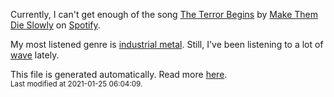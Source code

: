 
  Currently, I can't get enough of the song <a href="https://open.spotify.com/track/0z7gbnRCtjxCjEw1yGx9Xg">The Terror Begins</a> by <a href="https://open.spotify.com/artist/3Ut98IvwalNaU6EiGU0WiJ">Make Them Die Slowly</a> on <a href="https://open.spotify.com/user/9qz2xtkur2fengfsdcq8dd907?si=kq2SVrUkSNe0z1NJjpt7kg">Spotify</a>.

  My most listened genre is <a href="https://duckduckgo.com/?q=industrial metal music">industrial metal</a>.
  Still, I've been listening to a lot of <a href="https://duckduckgo.com/?q=wave music">wave</a> lately.

  This file is generated automatically. Read more <a href="https://github.com/CodeF0x/CodeF0x/blob/master/IMPORTANT.md">here</a>.
  <br>
  <sub>Last modified at 2021-01-25 06:04:09.</sub>
  